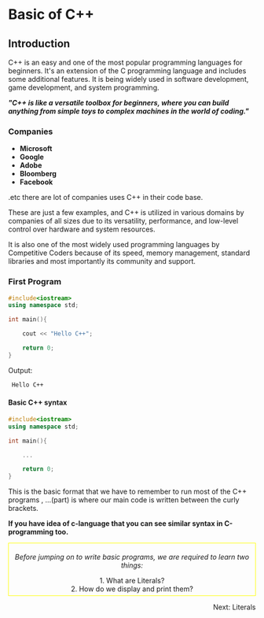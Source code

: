 # Basic of C++

## Introduction
<p>
C++ is an easy and one of the most popular programming languages for beginners. It's an extension of the C programming language and includes some additional features. It is being widely used in software development, game development, and system programming.
</p>

<b><i>
"C++ is like a versatile toolbox for beginners, where you can build anything from simple toys to complex machines in the world of coding."
</i></b>

### Companies
- <b>Microsoft</b>
- <b>Google</b>
- <b>Adobe</b>
- <b>Bloomberg</b>
- <b>Facebook</b>
<p>.etc there are lot of companies uses C++ in their code base.
</p>
<p>These are just a few examples, and C++ is utilized in various domains by companies of all sizes due to its versatility, performance, and low-level control over hardware and system resources.</p>
<p>It is also one of the most widely used programming languages by Competitive Coders because of its speed, memory management, standard libraries and most importantly its community and support.</p>

### First Program
```c++
#include<iostream>
using namespace std;

int main(){

    cout << "Hello C++";

    return 0;
}
```
<p>Output:</p>

``` bash
 Hello C++
```

#### Basic C++ syntax

```c++
#include<iostream>
using namespace std;

int main(){

    ...

    return 0;
}
```

<p>
This is the basic format that we have to remember to run most of the C++ programs , ...(part) is where our main code is written between the curly brackets.


<b>If you have idea of c-language that you can see similar syntax in C-programming too.</b>
</p>
<div align="center" style="border:1px solid yellow; padding: 5px 10px;">
    <p><i> Before jumping on to write basic programs, we are required to learn two things:</i></p>
  1. What are Literals? <br/>
  2. How do we display and print them?
</div>
<div align="right" >
    
<a style="text-decoration:none;" href="./Literals/">Next: Literals</a>
</div>